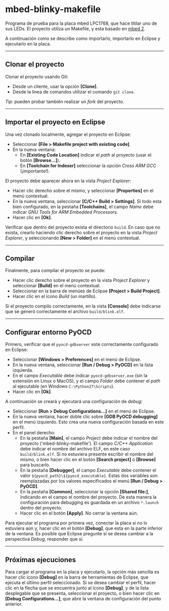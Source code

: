 # mbed-blinky-makefile
Programa de prueba para la placa mbed LPC1768, que hace titilar uno de sus LEDs. El proyecto utiliza un Makefile, y esta basado en [mbed 2](https://developer.mbed.org/users/mbed_official/code/mbed/).

A continuación como se describe como importarlo, importarlo en Eclipse y ejecutarlo en la placa.

---

## Clonar el proyecto
Clonar el proyecto usando Git:
* Desde un cliente, usar la opción **[Clone]**.
* Desde la linea de comandos utilizar el comando `git clone`.

*Tip*: pueden probar también realizar un *fork* del proyecto.

---

## Importar el proyecto en Eclipse
Una vez clonado localmente, agregar el proyecto en Eclipse:
* Seleccionar **[File > Makefile project with existing code]**. 
* En la nueva ventana:
    * En **[Existing Code Location]** indicar el *path* al proyecto (usar el botón **[Browse...]**).
    * En **[Toolchain for Indexer]** seleccionar la opción *Cross ARM GCC* (¡importante!).

El proyecto debe aparecer ahora en la vista *Project Explorer*: 
* Hacer clic derecho sobre el mismo, y seleccionar **[Properties]** en el menú contextual.
* En la nueva ventana, seleccionar **[C/C++ Build > Settings]**. Si todo esta bien configurado, en la pestaña **[Toolchains]**, el campo *Name* debe indicar *GNU Tools for ARM Embedded Processors*.
* Hacer clic en **[Ok]**.

Verificar que dentro del proyecto exista el directorio `build`. En caso que no exista, crearlo haciendo clic derecho sobre el proyecto en la vista *Project Explorer*, y seleccionando **[New > Folder]** en el menú contextual.

---

## Compilar
Finalmente, para compilar el proyecto se puede:
* Hacer clic derecho sobre el proyecto en la vista *Project Explorer* y seleccionar **[Build]** en el menú contextual.
* Seleccionar en la barra de menúes de Eclipse **[Project > Build Project]**.
* Hacer clic en el ícono *Build* (un martillo).

Si el proyecto compilo correctamente, en la vista **[Console]** debe indicarse que se generó correctamente el archivo `build/blink.elf`.

---

## Configurar entorno PyOCD
Primero, verificar que el `pyocd-gdbserver` este correctamente configurado en Eclipse:
* Seleccionar **[Windows > Preferences]** en el menú de Eclipse.
* En la nueva ventana, seleccionar **[Run / Debug > PyOCD]** en la lista izquierda.
* En el campo *Executable* debe indicar `pyocd-gdbserver.exe` (sin la extensión en Linux o MacOS), y el campo *Folder* debe contener el *path* al ejecutable (en Windows `C:\Python27\Scripts`).
* Hacer clic en **[Ok]**.

A continuación se creará y ejecutará una configuración de *debug*:
* Seleccionar **[Run > Debug Configurations...]** en el menú de Eclipse.
* En la nueva ventana, hacer doble clic sobre **[GDB PyOCD debugging]** en el menú izquierdo. Esto crea una nueva configuración basada en este perfil.
* En el panel derecho:
    * En la pestaña **[Main]**, el campo *Project* debe indicar el nombre del proyecto ('mbed-blinky-makefile'). El campo *C/C++ Application* debe indicar el nombre del archivo ELF, en este caso `build/blink.elf`. Si no estuviera presente escribir el nombre del mismo, o bien hacer clic en el botón **[Search project]** o **[Browse]** para buscarlo.
    * En la pestaña **[Debugger]**, el campo *Executable* debe contener el valor `${pyocd_path}\${pyocd_executable}`. Estas dos variables son reemplazadas por los valores especificados el menú **[Run / Debug > PyOCD]**.
    * En la pestaña **[Common]**, seleccionar la opción **[Shared file:]**, indicando en el campo el nombre del proyecto. De esta manera la configuración para debugging es guardada en un archivo `*.launch` dentro del proyecto.
    * Hacer clic en el botón **[Apply]**. No cerrar la ventana aún.
    
Para ejecutar el programa por primera vez, conectar la placa si no lo estuviera aún y, hacer clic en el botón **[Debug]**, que esta en la parte inferior de la ventana. Es posible que Eclipse pregunte si se desea cambiar a la perspectiva *Debug*, responder que sí.

---
    
## Próximas ejecuciones
Para cargar el programa en la placa y ejecutarlo, la opción más sencilla es hacer clic ícono **[Debug]** en la barra de herramientas de Eclipse, que ejecuta el último perfil seleccionado. Si se desea cambiar el perfil, hacer clic en la flecha que se encuentra junto al ícono **[Debug]**, y de la lista desplegable que se presenta, seleccionar el proyecto, o bien hacer clic en **[Debug Configurations...]**, que abre la ventana de configuración del punto anterior.



